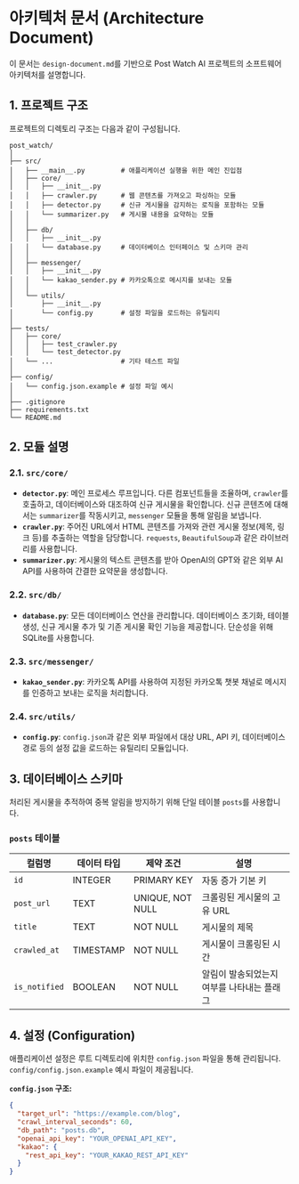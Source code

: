 # 아키텍처 문서 (Architecture Document)

이 문서는 `design-document.md`를 기반으로 Post Watch AI 프로젝트의 소프트웨어 아키텍처를 설명합니다.

## 1. 프로젝트 구조

프로젝트의 디렉토리 구조는 다음과 같이 구성됩니다.

```
post_watch/
│
├── src/
│   ├── __main__.py         # 애플리케이션 실행을 위한 메인 진입점
│   ├── core/
│   │   ├── __init__.py
│   │   ├── crawler.py      # 웹 콘텐츠를 가져오고 파싱하는 모듈
│   │   ├── detector.py     # 신규 게시물을 감지하는 로직을 포함하는 모듈
│   │   └── summarizer.py   # 게시물 내용을 요약하는 모듈
│   │
│   ├── db/
│   │   ├── __init__.py
│   │   └── database.py     # 데이터베이스 인터페이스 및 스키마 관리
│   │
│   ├── messenger/
│   │   ├── __init__.py
│   │   └── kakao_sender.py # 카카오톡으로 메시지를 보내는 모듈
│   │
│   └── utils/
│       ├── __init__.py
│       └── config.py       # 설정 파일을 로드하는 유틸리티
│
├── tests/
│   ├── core/
│   │   ├── test_crawler.py
│   │   └── test_detector.py
│   └── ...                 # 기타 테스트 파일
│
├── config/
│   └── config.json.example # 설정 파일 예시
│
├── .gitignore
├── requirements.txt
└── README.md
```

## 2. 모듈 설명

### 2.1. `src/core/`
- **`detector.py`**: 메인 프로세스 루프입니다. 다른 컴포넌트들을 조율하며, `crawler`를 호출하고, 데이터베이스와 대조하여 신규 게시물을 확인합니다. 신규 콘텐츠에 대해서는 `summarizer`를 작동시키고, `messenger` 모듈을 통해 알림을 보냅니다.
- **`crawler.py`**: 주어진 URL에서 HTML 콘텐츠를 가져와 관련 게시물 정보(제목, 링크 등)를 추출하는 역할을 담당합니다. `requests`, `BeautifulSoup`과 같은 라이브러리를 사용합니다.
- **`summarizer.py`**: 게시물의 텍스트 콘텐츠를 받아 OpenAI의 GPT와 같은 외부 AI API를 사용하여 간결한 요약문을 생성합니다.

### 2.2. `src/db/`
- **`database.py`**: 모든 데이터베이스 연산을 관리합니다. 데이터베이스 초기화, 테이블 생성, 신규 게시물 추가 및 기존 게시물 확인 기능을 제공합니다. 단순성을 위해 SQLite를 사용합니다.

### 2.3. `src/messenger/`
- **`kakao_sender.py`**: 카카오톡 API를 사용하여 지정된 카카오톡 챗봇 채널로 메시지를 인증하고 보내는 로직을 처리합니다.

### 2.4. `src/utils/`
- **`config.py`**: `config.json`과 같은 외부 파일에서 대상 URL, API 키, 데이터베이스 경로 등의 설정 값을 로드하는 유틸리티 모듈입니다.

## 3. 데이터베이스 스키마

처리된 게시물을 추적하여 중복 알림을 방지하기 위해 단일 테이블 `posts`를 사용합니다.

### `posts` 테이블
| 컬럼명        | 데이터 타입 | 제약 조건        | 설명                                   |
|---------------|-----------|------------------|----------------------------------------|
| `id`          | INTEGER   | PRIMARY KEY      | 자동 증가 기본 키                      |
| `post_url`    | TEXT      | UNIQUE, NOT NULL | 크롤링된 게시물의 고유 URL             |
| `title`       | TEXT      | NOT NULL         | 게시물의 제목                          |
| `crawled_at`  | TIMESTAMP | NOT NULL         | 게시물이 크롤링된 시간                 |
| `is_notified` | BOOLEAN   | NOT NULL         | 알림이 발송되었는지 여부를 나타내는 플래그 |

## 4. 설정 (Configuration)

애플리케이션 설정은 루트 디렉토리에 위치한 `config.json` 파일을 통해 관리됩니다. `config/config.json.example` 예시 파일이 제공됩니다.

**`config.json` 구조:**
```json
{
  "target_url": "https://example.com/blog",
  "crawl_interval_seconds": 60,
  "db_path": "posts.db",
  "openai_api_key": "YOUR_OPENAI_API_KEY",
  "kakao": {
    "rest_api_key": "YOUR_KAKAO_REST_API_KEY"
  }
}
``` 
